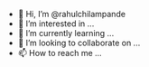 - 👋 Hi, I’m @rahulchilampande
- 👀 I’m interested in ...
- 🌱 I’m currently learning ...
- 💞️ I’m looking to collaborate on ...
- 📫 How to reach me ...

<!---
rahulchilampande/rahulchilampande is a ✨ special ✨ repository because its `README.md` (this file) appears on your GitHub profile.
You can click the Preview link to take a look at your changes.
--->
